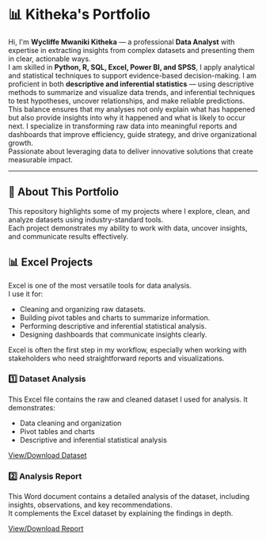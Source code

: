 # 📊 Kitheka's Portfolio

Hi, I'm **Wycliffe Mwaniki Kitheka** — a professional **Data Analyst** with expertise in extracting insights from complex datasets and presenting them in clear, actionable ways.  
I am skilled in **Python, R, SQL, Excel, Power BI, and SPSS**, I apply analytical and statistical techniques to support evidence-based decision-making.
I am proficient in both **descriptive and inferential statistics** — using descriptive methods to summarize and visualize data trends, and inferential techniques to test hypotheses, uncover relationships, and make reliable predictions.  
This balance ensures that my analyses not only explain what has happened but also provide insights into why it happened and what is likely to occur next.
I specialize in transforming raw data into meaningful reports and dashboards that improve efficiency, guide strategy, and drive organizational growth.  
Passionate about leveraging data to deliver innovative solutions that create measurable impact.

---

## 📂 About This Portfolio  
This repository highlights some of my projects where I explore, clean, and analyze datasets using industry-standard tools.  
Each project demonstrates my ability to work with data, uncover insights, and communicate results effectively.  

## 📊 Excel Projects  

Excel is one of the most versatile tools for data analysis.  
I use it for:  
- Cleaning and organizing raw datasets.  
- Building pivot tables and charts to summarize information.  
- Performing descriptive and inferential statistical analysis.  
- Designing dashboards that communicate insights clearly.  

Excel is often the first step in my workflow, especially when working with stakeholders who need straightforward reports and visualizations.  
### 1️⃣ Dataset Analysis 
This Excel file contains the raw and cleaned dataset I used for analysis. It demonstrates:  
- Data cleaning and organization  
- Pivot tables and charts  
- Descriptive and inferential statistical analysis  

[View/Download Dataset](./Book2.xlsx)  

### 2️⃣ Analysis Report 
This Word document contains a detailed analysis of the dataset, including insights, observations, and key recommendations.  
It complements the Excel dataset by explaining the findings in depth.  

[View/Download Report](./Report.docx)
